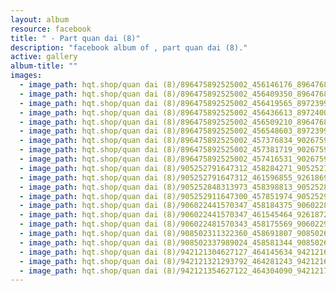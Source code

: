 ```yaml
---
layout: album
resource: facebook
title: " - Part quan dai (8)"
description: "facebook album of , part quan dai (8)."
active: gallery
album-title: ""
images:
  - image_path: hqt.shop/quan dai (8)/896475892525002_456146176_896476825858242_629903483776882758_n.jpg
  - image_path: hqt.shop/quan dai (8)/896475892525002_456409350_896476832524908_1989507971369932091_n.jpg
  - image_path: hqt.shop/quan dai (8)/896475892525002_456419565_897239975781927_2922990346695320280_n.jpg
  - image_path: hqt.shop/quan dai (8)/896475892525002_456436613_897240002448591_5471442491422867609_n.jpg
  - image_path: hqt.shop/quan dai (8)/896475892525002_456509210_896476862524905_4693204520748890473_n.jpg
  - image_path: hqt.shop/quan dai (8)/896475892525002_456548603_897239945781930_6822763026608107754_n.jpg
  - image_path: hqt.shop/quan dai (8)/896475892525002_457376834_902675938571664_6988401253310427440_n.jpg
  - image_path: hqt.shop/quan dai (8)/896475892525002_457381719_902675968571661_7267922178102975469_n.jpg
  - image_path: hqt.shop/quan dai (8)/896475892525002_457416531_902675928571665_4401936415065362730_n.jpg
  - image_path: hqt.shop/quan dai (8)/905252791647312_458284271_905252794980645_6319026828200113848_n.jpg
  - image_path: hqt.shop/quan dai (8)/905252791647312_461596855_926186986220559_2232232640976488375_n.jpg
  - image_path: hqt.shop/quan dai (8)/905252848313973_458398813_905252851647306_3337935665986021770_n.jpg
  - image_path: hqt.shop/quan dai (8)/905252911647300_457851974_905252918313966_1517677162828701370_n.jpg
  - image_path: hqt.shop/quan dai (8)/906022441570347_458184375_906022894903635_3384848241746512528_n.jpg
  - image_path: hqt.shop/quan dai (8)/906022441570347_461545464_926187249553866_4567313006496123366_n.jpg
  - image_path: hqt.shop/quan dai (8)/906022481570343_458175569_906022918236966_1631746603912370271_n.jpg
  - image_path: hqt.shop/quan dai (8)/908502311322360_458691807_908502651322326_4813316702681663568_n.jpg
  - image_path: hqt.shop/quan dai (8)/908502337989024_458581344_908502644655660_6342052770103453065_n.jpg
  - image_path: hqt.shop/quan dai (8)/942121304627127_464145634_942121634627094_7934903749929431191_n.jpg
  - image_path: hqt.shop/quan dai (8)/942121321293792_464281243_942121651293759_4719978946864813644_n.jpg
  - image_path: hqt.shop/quan dai (8)/942121354627122_464304090_942121737960417_5475804230120714700_n.jpg
---
```

